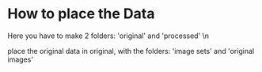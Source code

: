 # How to place the Data

Here you have to make 2 folders: 'original' and 'processed' \n

place the original data in original, with the folders: 'image sets' and 'original images'

